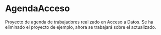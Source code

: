 # AgendaAcceso
Proyecto de agenda de trabajadores realizado en Acceso a Datos.
Se ha eliminado el proyecto de ejemplo, ahora se trabajará sobre el actualizado.
